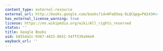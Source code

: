```yaml
---
content_type: external-resource
external_url: http://books.google.com/books?id=HFa03eq-9LQC&pg=PA243#v=onepage
has_external_license_warning: true
license: https://en.wikipedia.org/wiki/All_rights_reserved
status: ''
title: Google Books
uid: b8554a2c-9367-4825-8b51-54ff539a94e9
wayback_url: ''
---
```

